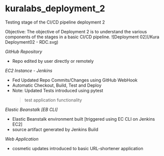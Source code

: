 # kuralabs_deployment_2
Testing stage of the CI/CD pipeline deployment 2

Objective: The objective of Deployment 2 is to understand the various components of the stages in a basic CI/CD pipeline.
![Deployment 02](/Kura Deployment02 - RDC.svg)

*GitHub Repository*
- Repo edited by user directly or remotely 

*EC2 Instance - Jenkins*
- Fed Updated Repo Commits/Changes using GitHub WebHook
- Automatic Checkout, Build, Test and Deploy
- Note: Updated Tests introduced using pytest
  > test application functionality

*Elastic Beanstalk [EB CLI]*
- Elastic Beanstalk environment built [triggered using EC CLI on Jenkins EC2] 
- source artifact generated by Jenkins Build

*Web Application*
- cosmetic updates introduced to basic URL-shortener application

